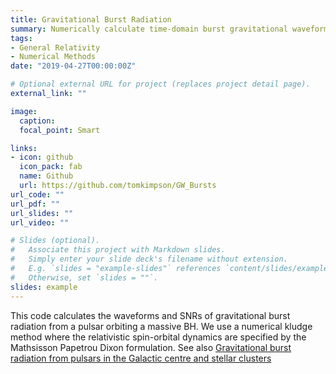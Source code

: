 ```yaml
---
title: Gravitational Burst Radiation
summary: Numerically calculate time-domain burst gravitational waveforms 
tags:
- General Relativity
- Numerical Methods
date: "2019-04-27T00:00:00Z"

# Optional external URL for project (replaces project detail page).
external_link: ""

image:
  caption: 
  focal_point: Smart

links:
- icon: github
  icon_pack: fab
  name: Github
  url: https://github.com/tomkimpson/GW_Bursts
url_code: ""
url_pdf: ""
url_slides: ""
url_video: ""

# Slides (optional).
#   Associate this project with Markdown slides.
#   Simply enter your slide deck's filename without extension.
#   E.g. `slides = "example-slides"` references `content/slides/example-slides.md`.
#   Otherwise, set `slides = ""`.
slides: example
---
```


This code calculates the waveforms and SNRs of gravitational burst radiation from a pulsar orbiting a massive BH. We use a numerical kludge method where the relativistic spin-orbital dynamics are specified by the Mathsisson Papetrou Dixon formulation. See also [Gravitational burst radiation from pulsars in the Galactic centre and stellar clusters](https://tomkimpson.com/publication/p_gw_burst/)
